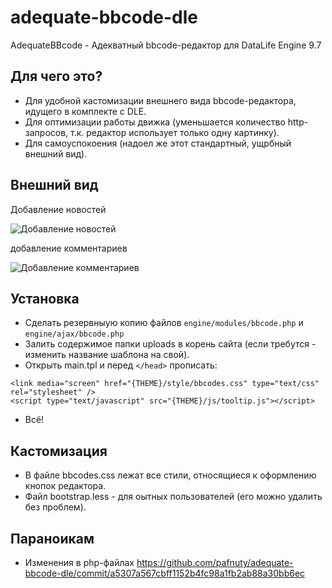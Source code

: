 adequate-bbcode-dle
===================

AdequateBBcode - Адекватный bbcode-редактор для DataLife Engine 9.7

Для чего это?
-------------------
* Для удобной кастомизации внешнего вида bbcode-редактора, идущего в комплекте с DLE.
* Для оптимизации работы движка (уменьшается количество http-запросов, т.к. редактор использует только одну картинку).
* Для самоуспокоения (надоел же этот стандартный, ущрбный внешний вид).

Внешний вид
-------------------
Добавление новостей

![Добавление новостей](https://raw.github.com/pafnuty/adequate-bbcode-dle/master/addnews.png)


добавление комментариев

![Добавление комментариев](https://raw.github.com/pafnuty/adequate-bbcode-dle/master/addcomment.png)



Установка
-------------------
* Сделать резервныую копию файлов `engine/modules/bbcode.php` и `engine/ajax/bbcode.php` 
* Залить содержимое папки uploads в корень сайта (если требутся - изменить название шаблона на свой). 
* Открыть main.tpl и перед `</head>` прописать:

```
<link media="screen" href="{THEME}/style/bbcodes.css" type="text/css" rel="stylesheet" />
<script type="text/javascript" src="{THEME}/js/tooltip.js"></script>
```
* Всё!

Кастомизация 
-------------------
- В файле bbcodes.css лежат все стили, относящиеся к оформлению кнопок редактора.
- Файл bootstrap.less - для оытных пользователей (его можно удалить без проблем).

Параноикам
-------------------
* Изменения в php-файлах https://github.com/pafnuty/adequate-bbcode-dle/commit/a5307a567cbff1152b4fc98a1fb2ab88a30bb6ec
